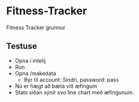 # Fitness-Tracker
Fitness Tracker grunnur 

## Testuse
* Opna í intelij
* Run
* Opna /makedata
  * Býr til account: Sindri, password: pass
* Nú er hægt að bæta við æfingum 
* Stats síðan sýnir svo line chart með æfingunum.
